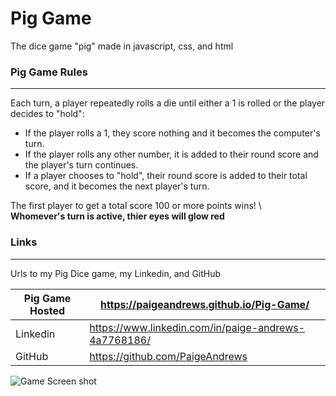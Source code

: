 # Pig Game

The dice game "pig" made in javascript, css, and html

### Pig Game Rules
___
Each turn, a player repeatedly rolls a die until either a 1 is rolled or the player decides to "hold":

* If the player rolls a 1, they score nothing and it becomes the computer's turn.
* If the player rolls any other number, it is added to their round score and the player's turn continues.
* If a player chooses to "hold", their round score is added to their total score, and it becomes the next player's turn.

The first player to get a total score 100 or more points wins! \  
**Whomever's turn is active, thier eyes will glow red**

### Links
___
Urls to my Pig Dice game, my Linkedin, and GitHub

| Pig Game Hosted | https://paigeandrews.github.io/Pig-Game/ |
| ------ | ------ |
| Linkedin | https://www.linkedin.com/in/paige-andrews-4a7768186/ |
| GitHub | https://github.com/PaigeAndrews |



![Game Screen shot](https://raw.github.com/PaigeAndrews/Pig-Game/master/screenShot/GameScreenShot.png "Pig")
